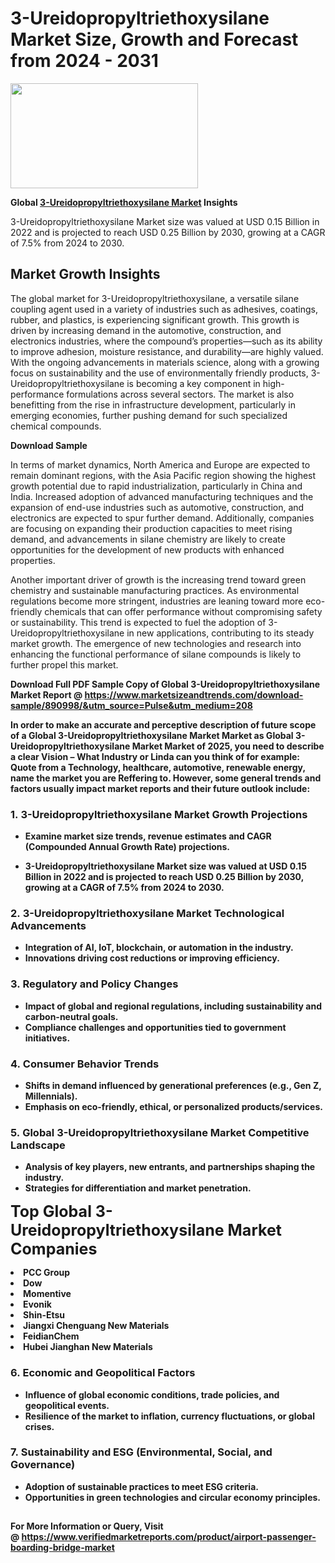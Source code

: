 <H1>3-Ureidopropyltriethoxysilane Market Size, Growth and Forecast from 2024 - 2031</H1><img class="aligncenter size-medium wp-image-584254" src="https://thirdeyenews.in/wp-content/uploads/2024/09/Global-Market-Research-300x168.jpeg" alt="" width="300" height="168" /><p><strong>Global&nbsp;<a href="https://www.marketsizeandtrends.com/download-sample/890998/&amp;utm_source=Pulse&amp;utm_medium=208">3-Ureidopropyltriethoxysilane Market</a> Insights</strong></p><p>3-Ureidopropyltriethoxysilane Market size was valued at USD 0.15 Billion in 2022 and is projected to reach USD 0.25 Billion by 2030, growing at a CAGR of 7.5% from 2024 to 2030.</p><p><h2>Market Growth Insights</h2> <p>The global market for 3-Ureidopropyltriethoxysilane, a versatile silane coupling agent used in a variety of industries such as adhesives, coatings, rubber, and plastics, is experiencing significant growth. This growth is driven by increasing demand in the automotive, construction, and electronics industries, where the compound’s properties—such as its ability to improve adhesion, moisture resistance, and durability—are highly valued. With the ongoing advancements in materials science, along with a growing focus on sustainability and the use of environmentally friendly products, 3-Ureidopropyltriethoxysilane is becoming a key component in high-performance formulations across several sectors. The market is also benefitting from the rise in infrastructure development, particularly in emerging economies, further pushing demand for such specialized chemical compounds.</p> <p><strong>Download Sample</strong></p> <p>In terms of market dynamics, North America and Europe are expected to remain dominant regions, with the Asia Pacific region showing the highest growth potential due to rapid industrialization, particularly in China and India. Increased adoption of advanced manufacturing techniques and the expansion of end-use industries such as automotive, construction, and electronics are expected to spur further demand. Additionally, companies are focusing on expanding their production capacities to meet rising demand, and advancements in silane chemistry are likely to create opportunities for the development of new products with enhanced properties.</p> <p>Another important driver of growth is the increasing trend toward green chemistry and sustainable manufacturing practices. As environmental regulations become more stringent, industries are leaning toward more eco-friendly chemicals that can offer performance without compromising safety or sustainability. This trend is expected to fuel the adoption of 3-Ureidopropyltriethoxysilane in new applications, contributing to its steady market growth. The emergence of new technologies and research into enhancing the functional performance of silane compounds is likely to further propel this market.</p> <p><strong></p><p><span class=""><strong>Download Full PDF Sample Copy of Global 3-Ureidopropyltriethoxysilane Market Report</strong> @ <a href="https://www.marketsizeandtrends.com/download-sample/890998/&amp;utm_source=Pulse&amp;utm_medium=208" target="_blank">https://www.marketsizeandtrends.com/download-sample/890998/&amp;utm_source=Pulse&amp;utm_medium=208</a></span></p><p>In order to make an accurate and perceptive description of future scope of a Global&nbsp;3-Ureidopropyltriethoxysilane Market Market as Global&nbsp;3-Ureidopropyltriethoxysilane Market Market of 2025, you need to describe a clear Vision &ndash; What Industry or Linda can you think of for example: Quote from a Technology, healthcare, automotive, renewable energy, name the market you are Reffering to. However, some general trends and factors usually impact market reports and their future outlook include:</p><h3>1.&nbsp;<strong>3-Ureidopropyltriethoxysilane Market Growth Projections</strong></h3><ul><li>Examine market size trends, revenue estimates and CAGR (Compounded Annual Growth Rate) projections.</li><li><p>3-Ureidopropyltriethoxysilane Market size was valued at USD 0.15 Billion in 2022 and is projected to reach USD 0.25 Billion by 2030, growing at a CAGR of 7.5% from 2024 to 2030.</p></li></ul><h3>2.&nbsp;<strong>3-Ureidopropyltriethoxysilane Market Technological Advancements</strong></h3><ul><li>Integration of AI, IoT, blockchain, or automation in the industry.</li><li>Innovations driving cost reductions or improving efficiency.</li></ul><h3>3.&nbsp;<strong>Regulatory and Policy Changes</strong></h3><ul><li>Impact of global and regional regulations, including sustainability and carbon-neutral goals.</li><li>Compliance challenges and opportunities tied to government initiatives.</li></ul><h3>4.&nbsp;<strong>Consumer Behavior Trends</strong></h3><ul><li>Shifts in demand influenced by generational preferences (e.g., Gen Z, Millennials).</li><li>Emphasis on eco-friendly, ethical, or personalized products/services.</li></ul><h3>5.&nbsp;<strong>Global 3-Ureidopropyltriethoxysilane Market Competitive Landscape</strong></h3><ul><li>Analysis of key players, new entrants, and partnerships shaping the industry.</li><li>Strategies for differentiation and market penetration.</li></ul><p data-pm-slice="1 1 []"><span style="color: inherit; font-family: inherit; font-size: 25px;">Top Global 3-Ureidopropyltriethoxysilane Market Companies</span></p><div class="" data-test-id=""><p><li>PCC Group</li><li> Dow</li><li> Momentive</li><li> Evonik</li><li> Shin-Etsu</li><li> Jiangxi Chenguang New Materials</li><li> FeidianChem</li><li> Hubei Jianghan New Materials</li></p></div><h3>6.&nbsp;<strong>Economic and Geopolitical Factors</strong></h3><ul><li>Influence of global economic conditions, trade policies, and geopolitical events.</li><li>Resilience of the market to inflation, currency fluctuations, or global crises.</li></ul><h3>7.&nbsp;<strong>Sustainability and ESG (Environmental, Social, and Governance)</strong></h3><ul><li>Adoption of sustainable practices to meet ESG criteria.</li><li>Opportunities in green technologies and circular economy principles.</li></ul><h2><strong style="font-size: 14px;">For More Information or Query, Visit @&nbsp;</strong><a style="background-color: #ffffff; font-size: 14px;" href="https://www.marketsizeandtrends.com/report/3-ureidopropyltriethoxysilane-market/" target="_blank">https://www.verifiedmarketreports.com/product/airport-passenger-boarding-bridge-market</a></h2>
